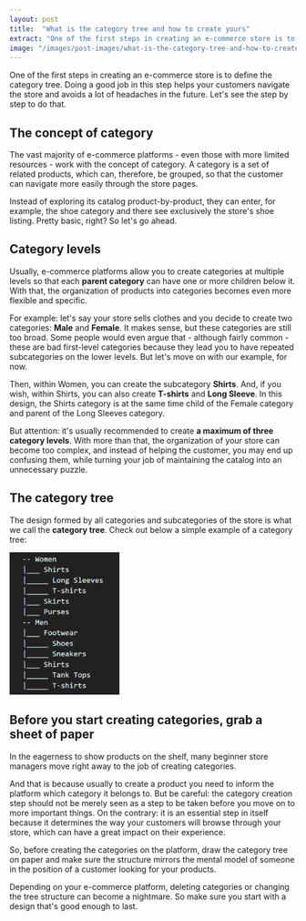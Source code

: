 ```yaml
---
layout: post
title:  "What is the category tree and how to create yours"
extract: "One of the first steps in creating an e-commerce store is to define the category tree. Doing a good job here helps your customers navigate the store and avoids a lot of headaches later on."
image: "/images/post-images/what-is-the-category-tree-and-how-to-create-yours.jpg"
---
```


One of the first steps in creating an e-commerce store is to define the category tree. Doing a good job in this step helps your customers navigate the store and avoids a lot of headaches in the future. Let's see the step by step to do that.

## The concept of category

The vast majority of e-commerce platforms - even those with more limited resources - work with the concept of category. A category is a set of related products, which can, therefore, be grouped, so that the customer can navigate more easily through the store pages.

Instead of exploring its catalog product-by-product, they can enter, for example, the shoe category and there see exclusively the store's shoe listing. Pretty basic, right? So let's go ahead. 

## Category levels 

Usually, e-commerce platforms allow you to create categories at multiple levels so that each **parent category** can have one or more children below it. With that, the organization of products into categories becomes even more flexible and specific.

For example: let's say your store sells clothes and you decide to create two categories: **Male** and **Female**. It makes sense, but these categories are still too broad. Some people would even argue that - although fairly common - these are bad first-level categories because they lead you to have repeated subcategories on the lower levels. But let's move on with our example, for now.

Then, within Women, you can create the subcategory **Shirts**. And, if you wish, within Shirts, you can also create **T-shirts** and **Long Sleeve**. In this design, the Shirts category is at the same time child of the Female category and parent of the Long Sleeves category. 

But attention: it's usually recommended to create **a maximum of three category levels**. With more than that, the organization of your store can become too complex, and instead of helping the customer, you may end up confusing them, while turning your job of maintaining the catalog into an unnecessary puzzle. 

## The category tree

The design formed by all categories and subcategories of the store is what we call the **category tree**. Check out below a simple example of a category tree:

<img alt="Example of Category Tree" src="/images/post-images/category_tree.png" style="height: 250px;">

## Before you start creating categories, grab a sheet of paper

In the eagerness to show products on the shelf, many beginner store managers move right away to the job of creating categories. 

And that is because usually to create a product you need to inform the platform which category it belongs to. But be careful: the category creation step should not be merely seen as a step to be taken before you move on to more important things. On the contrary: it is an essential step in itself because it determines the way your customers will browse through your store, which can have a great impact on their experience.

So, before creating the categories on the platform, draw the category tree on paper and make sure the structure mirrors the mental model of someone in the position of a customer looking for your products.

Depending on your e-commerce platform, deleting categories or changing the tree structure can become a nightmare. So make sure you start with a design that's good enough to last.